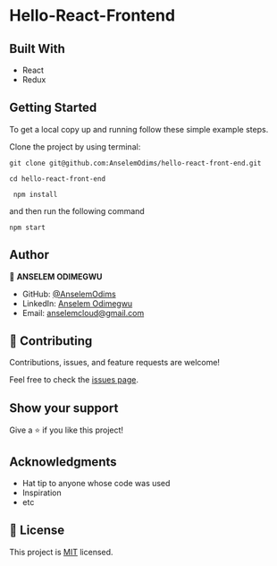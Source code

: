 # Hello-React-Frontend
>  
## Built With

- React
- Redux

## Getting Started

To get a local copy up and running follow these simple example steps.

Clone the project by using terminal:

```
git clone git@github.com:AnselemOdims/hello-react-front-end.git

```
```
cd hello-react-front-end

```

```
 npm install
```
and then run the following command

```
npm start
```

## Author

👤 **ANSELEM ODIMEGWU**

- GitHub: [@AnselemOdims](https://github.com/AnselemOdims)
- LinkedIn: [Anselem Odimegwu](https://www.linkedin.com/in/anselem-odimegwu/)
- Email: anselemcloud@gmail.com

## 🤝 Contributing

Contributions, issues, and feature requests are welcome!

Feel free to check the [issues page](https://github.com/AnselemOdims/hello-react-front-end/issues).

## Show your support

Give a ⭐️ if you like this project!

## Acknowledgments

- Hat tip to anyone whose code was used
- Inspiration
- etc

## 📝 License

This project is [MIT](./MIT.md) licensed.
